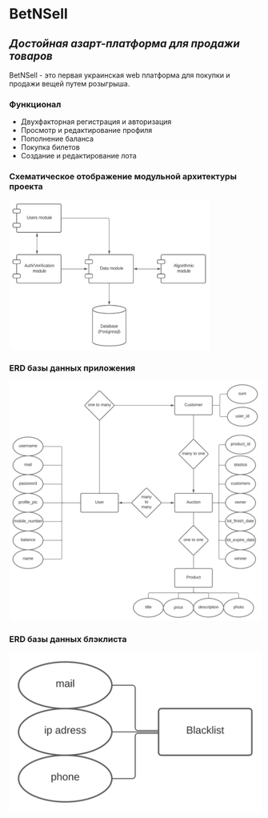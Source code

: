 # BetNSell
## _Достойная азарт-платформа для продажи товаров_

BetNSell - это первая украинская web платформа для покупки и продажи вещей путем розыгрыша.
### Функционал
- Двухфакторная регистрация и авторизация
- Просмотр и редактирование профиля
- Пополнение баланса
- Покупка билетов
- Создание и редактирование лота
### Схематическое отображение модульной архитектуры проекта
<img style="width:400px;height:300px" src="/images/betnsell_architecture_diagram.svg">

### ERD базы данных приложения
<img src="/images/betnsell_database_diagram.svg">

### ERD базы данных блэклиста
<img src="/images/betnsell_blacklist-db.svg">
